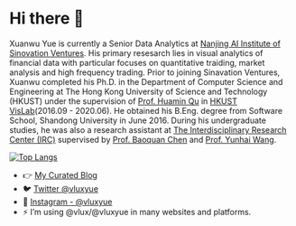 # Hi there 👋 
Xuanwu Yue is currently a Senior Data Analytics at [Nanjing AI Institute of Sinovation Ventures](https://chuangxin.com/). His primary resesarch lies in visual analytics of financial data with particular focuses on quantitative traiding, market analysis and high frequency trading. Prior to joining Sinavation Ventures, Xuanwu completed his Ph.D. in the Department of Computer Science and Engineering at The Hong Kong University of Science and Technology (HKUST) under the supervision of [Prof. Huamin Qu](http://www.huamin.org/) in [HKUST VisLab](http://vis.cse.ust.hk/)(2016.09 - 2020.06). He obtained his B.Eng. degree from Software School, Shandong University in June 2016. During his undergraduate studies, he was also a research assistant at [The Interdisciplinary Research Center (IRC)](http://irc.cs.sdu.edu.cn/) supervised by [Prof. Baoquan Chen](https://cfcs.pku.edu.cn/baoquan/) and [Prof. Yunhai Wang](http://www.yunhaiwang.net/).

[![Top Langs](https://github-readme-stats.vercel.app/api/top-langs/?username=vlux&layout=compact&theme=dracula)](https://github.com/anuraghazra/github-readme-stats)

- 👉 [My Curated Blog](https://xuanwu.info/)
- 🐦 [Twitter @vluxyue](https://twitter.com/vluxyue/)
- 📱 [Instagram - @vluxyue](https://www.instagram.com/vluxyue/)
- ⚡ I’m using @vlux/@vluxyue in many websites and platforms.

<!--
**vlux/vlux** is a ✨ _special_ ✨ repository because its `README.md` (this file) appears on your GitHub profile.

Here are some ideas to get you started:

- 🔭 I’m currently working on ...
- 🌱 I’m currently learning ...
- 👯 I’m looking to collaborate on ...
- 🤔 I’m looking for help with ...
- 💬 Ask me about ...
- 📫 How to reach me: ...
- 😄 Pronouns: ...
- ⚡ Fun fact: ...
-->
